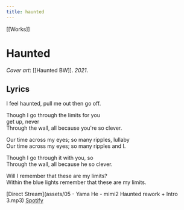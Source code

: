 ```yaml
---
title: haunted
---
```


[[Works]]

# Haunted
*Cover art*: [[Haunted BW]]. *2021*.

## Lyrics

I feel haunted, pull me out 
then go off. 

Though I go through the limits for you  
get up, never  
Through the wall, all because you're so clever.  

Our time across my eyes; so many ripples, lullaby  
Our time across my eyes; so many ripples and I.  

Though I go through it with you, so  
Through the wall, all because he so clever.  

Will I remember that these are my limits?  
Within the blue lights remember that these are my limits.  

[Direct Stream](assets/05 - Yama He - mimi2 Haunted rework + Intro 3.mp3)
[Spotify](https://open.spotify.com/track/2tiBRY3VqfWtb5WuyQANOg?si=9f9bf9f708d246d0)
